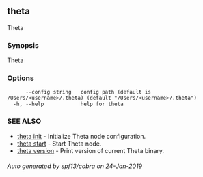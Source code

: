 ## theta

Theta

### Synopsis

Theta

### Options

```
      --config string   config path (default is /Users/<username>/.theta) (default "/Users/<username>/.theta")
  -h, --help            help for theta
```

### SEE ALSO

* [theta init](theta_init.md)	 - Initialize Theta node configuration.
* [theta start](theta_start.md)	 - Start Theta node.
* [theta version](theta_version.md)	 - Print version of current Theta binary.

###### Auto generated by spf13/cobra on 24-Jan-2019

